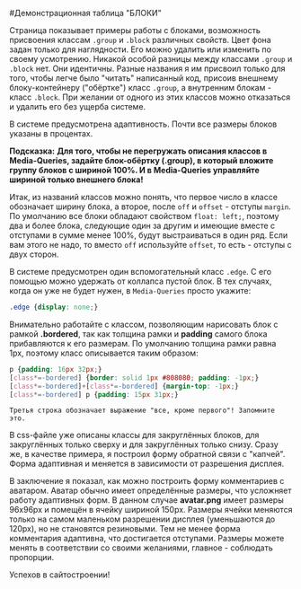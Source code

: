 #Демонстрационная таблица "БЛОКИ"

Страница показывает примеры работы с блоками, возможность присвоения классам `.group` и `.block` различных свойств. Цвет фона задан только для наглядности. Его можно удалить или изменить по своему усмотрению. Никакой особой разницы между классами `.group` и `.block` нет. Они идентичны. Разные названия я им присвоил только для того, чтобы легче было "читать" написанный код, присоив внешнему блоку-контейнеру ("обёртке") класс  `.group`, а внутренним блокам - класс  `.block`. При желании от одного из этих классов можно отказаться и удалить его без ущерба системе.

В системе предусмотрена адаптивность. Почти все размеры блоков указаны в процентах.

**Подсказка:**
**Для того, чтобы не перегружать описания классов в  Media-Queries, задайте блок-обёртку (.group), в который вложите группу  блоков с шириной 100%. И в  Media-Queries управляйте шириной только внешнего блока!**

Итак, из названий классов можно понять, что первое число в классе обозначает ширину блока, а второе, после `off` и `offset` - отступы `margin`. По умолчанию все блоки обладают свойством `float: left;`, поэтому два и более блока, следующие один за другим и имеющие вместе с отступами в сумме менее 100%, будут выстраиваться в один ряд. Если вам этого не надо, то вместо `off` используйте `offset`, то есть - отступы с двух сторон.

В системе предусмотрен один вспомогательный класс `.edge`. С его помощью можно удержать от коллапса пустой блок. В тех случаях, когда он уже не будет нужен, в `Media-Queries` просто укажите:

```css
.edge {display: none;}
```

Внимательно работайте с классом, позволяющим нарисовать блок с рамкой **.bordered**, так как толщина рамки и **padding** самого блока прибавляются к его размерам. По умолчанию толщина рамки равна 1px, поэтому класс описывается таким образом:

```css
p {padding: 16px 32px;}
[class*=-bordered] {border: solid 1px #808080; padding: -1px;}
[class*=-bordered]+[class*=-bordered] {margin-top: -1px;}
[class*=-bordered] p {padding: 15px 31px;}
```

    Третья строка обозначает выражение "все, кроме первого"! Запомните это.

В css-файле уже описаны классы для закруглённых блоков, для закруглённых только сверху и для закруглённых только снизу. Сразу же, в качестве примера, я построил форму обратной связи с "капчей". Форма адаптивная и  меняется в зависимости от разрешения дисплея.

В заключение я показал, как можно построить форму комментариев с аватаром. Аватар обычно имеет определённые размеры, что усложняет работу адаптивных форм. В данном случае **avatar.png** имеет размеры 96x96px и помещён в ячейку шириной 150px. Размеры ячейки меняются только на самом маленьком разрешении дисплея (уменьшаются до 120px), но не становятся резиновыми. Тем не менее форма комментария адаптивна, что достигается отступами. Размеры можете менять в соответствии со своими желаниями, главное - соблюдать пропорции.

Успехов в сайтостроении!
